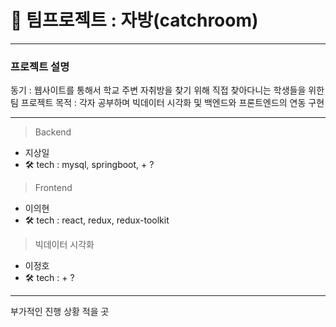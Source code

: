# 🚀 팀프로젝트 : 자방(catchroom)

---

### 프로젝트 설명

동기 : 웹사이트를 통해서 학교 주변 자취방을 찾기 위해 직접 찾아다니는 학생들을 위한 팀 프로젝트
목적 : 각자 공부하며 빅데이터 시각화 및 백엔드와 프론트엔드의 연동 구현

---

> Backend

-   지상일
-   🛠 tech : mysql, springboot, + ?

> Frontend

-   이의현
-   🛠 tech : react, redux, redux-toolkit

> 빅데이터 시각화

-   이정호
-   🛠 tech : + ?

---

부가적인 진행 상황 적을 곳

